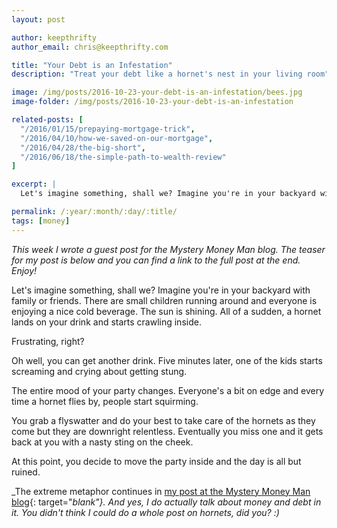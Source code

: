 ```yaml
---
layout: post

author: keepthrifty
author_email: chris@keepthrifty.com

title: "Your Debt is an Infestation"
description: "Treat your debt like a hornet's nest in your living room"

image: /img/posts/2016-10-23-your-debt-is-an-infestation/bees.jpg
image-folder: /img/posts/2016-10-23-your-debt-is-an-infestation

related-posts: [
  "/2016/01/15/prepaying-mortgage-trick",
  "/2016/04/10/how-we-saved-on-our-mortgage",
  "/2016/04/28/the-big-short",
  "/2016/06/18/the-simple-path-to-wealth-review"
]

excerpt: |
  Let's imagine something, shall we? Imagine you're in your backyard with family or friends. There are small children running around and everyone is enjoying a nice cold beverage. The sun is shining. All of a sudden, a hornet lands on your drink and starts crawling inside.

permalink: /:year/:month/:day/:title/
tags: [money]
---
```


_This week I wrote a guest post for the Mystery Money Man blog. The teaser for my post is below and you can find a link to the full post at the end. Enjoy!_

Let's imagine something, shall we? Imagine you're in your backyard with family or friends. There are small children running around and everyone is enjoying a nice cold beverage. The sun is shining. All of a sudden, a hornet lands on your drink and starts crawling inside.

Frustrating, right?

Oh well, you can get another drink. Five minutes later, one of the kids starts screaming and crying about getting stung.

The entire mood of your party changes. Everyone's a bit on edge and every time a hornet flies by, people start squirming.

You grab a flyswatter and do your best to take care of the hornets as they come but they are downright relentless. Eventually you miss one and it gets back at you with a nasty sting on the cheek.

At this point, you decide to move the party inside and the day is all but ruined.

_The extreme metaphor continues in [my post at the Mystery Money Man blog](http://www.mysterymoneyman.com/your-debt-is-an-infestation/){: target="_blank"}. And yes, I do actually talk about money and debt in it. You didn't think I could do a whole post on hornets, did you? :)_
